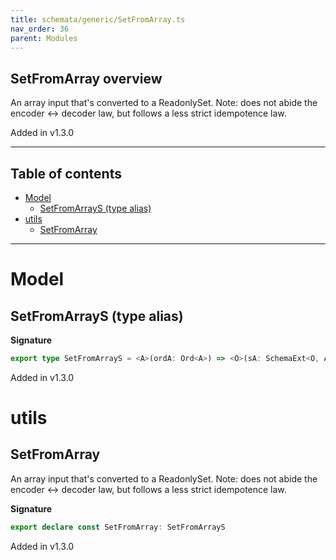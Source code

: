 ```yaml
---
title: schemata/generic/SetFromArray.ts
nav_order: 36
parent: Modules
---
```


## SetFromArray overview

An array input that's converted to a ReadonlySet. Note: does not abide the encoder <->
decoder law, but follows a less strict idempotence law.

Added in v1.3.0

---

<h2 class="text-delta">Table of contents</h2>

- [Model](#model)
  - [SetFromArrayS (type alias)](#setfromarrays-type-alias)
- [utils](#utils)
  - [SetFromArray](#setfromarray)

---

# Model

## SetFromArrayS (type alias)

**Signature**

```ts
export type SetFromArrayS = <A>(ordA: Ord<A>) => <O>(sA: SchemaExt<O, A>) => SchemaExt<Array<O>, ReadonlySet<A>>
```

Added in v1.3.0

# utils

## SetFromArray

An array input that's converted to a ReadonlySet. Note: does not abide the encoder <->
decoder law, but follows a less strict idempotence law.

**Signature**

```ts
export declare const SetFromArray: SetFromArrayS
```

Added in v1.3.0
